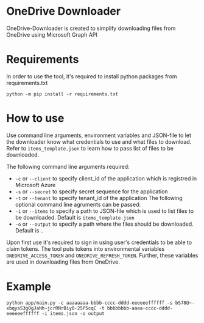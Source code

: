 # OneDrive Downloader
OneDrive-Downloader is created to simplify downloading files from OneDrive using Microsoft Graph API

# Requirements
In order to use the tool, it's required to install python packages from requirements.txt

`python -m pip install -r requirements.txt`

# How to use
Use command line arguments, environment variables and JSON-file to let the downloader know what credentials to use and what files to download.
Refer to `items_template.json` to learn how to pass list of files to be downloaded.

The following command line arguments required:
- `-c` or `--client` to specify client_id of the application which is registred in Microsoft Azure
- `-s` or `--secret` to specify secret sequence for the application
- `-t` or `--tenant` to specify tenant_id of the application
The following optional command line agruments can be passed:
- `-i` or `--items` to specify a path to JSON-file which is used to list files to be downloaded. Default is `items_template.json`
- `-o` or `--output` to specify a path where the files should be downloaded. Default is `.`

Upon first use it's required to sign in using user's credentials to be able to claim tokens. The tool puts tokens into environmental variables
`ONEDRIVE_ACCESS_TOKEN` and `ONEDRIVE_REFRESH_TOKEN`. Further, these variables are used in downloading files from OneDrive.

# Example

`python app/main.py -c aaaaaaaa-bbbb-cccc-dddd-eeeeeeffffff -s bS78Q~-xbqysS3gOgJaNh~jcrRNrBiy0-25P5cqC -t bbbbbbbb-aaaa-cccc-dddd-eeeeeeffffff -i items.json -o output`